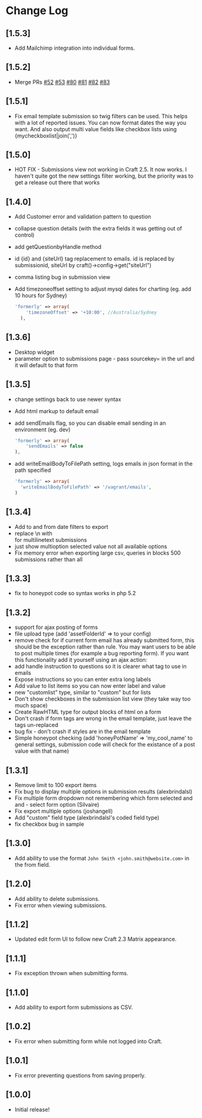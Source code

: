 # Change Log

## [1.5.3]
- Add Mailchimp integration into individual forms.

## [1.5.2]
- Merge PRs [#52](https://github.com/xodigital/Formerly/pull/52) [#53](https://github.com/xodigital/Formerly/pull/53) [#80](https://github.com/xodigital/Formerly/pull/80) [#81](https://github.com/xodigital/Formerly/pull/81) [#82](https://github.com/xodigital/Formerly/pull/82) [#83](https://github.com/xodigital/Formerly/pull/83)

## [1.5.1]
- Fix email template submission so twig filters can be used. This helps with a lot of reported issues. You can now format dates the way you want. And also output multi value fields like checkbox lists using {mycheckboxlist|join(',')}

## [1.5.0]
- HOT FIX - Submissions view not working in Craft 2.5. It now works. I haven't quite got the new settings filter working, but the priority was to get a release out there that works

## [1.4.0]
- Add Customer error and validation pattern to question
- collapse question details (with the extra fields it was getting out of control)
- add getQuestionbyHandle method
- id {id} and {siteUrl} tag replacement to emails. id is replaced by submissionid, siteUrl by craft()->config->get("siteUrl")
- comma listing bug in submission view
- Add timezoneoffset setting to adjust mysql dates for charting (eg. add 10 hours for Sydney)

  ```php
  'formerly' => array(
      'timezoneOffset' => '+10:00', //Australia/Sydney
    ),
  ```

## [1.3.6]
- Desktop widget
- parameter option to submissions page - pass sourcekey=<formId> in the url and it will default to that form

## [1.3.5]
- change settings back to use newer syntax
- Add html markup to default email
- add sendEmails flag, so you can disable email sending in an environment (eg. dev)

  ```php
  'formerly' => array(
      'sendEmails' => false
  ),
  ```
- add writeEmailBodyToFilePath setting, logs emails in json format in the path specified

  ```php
  'formerly' => array(
    'writeEmailBodyToFilePath' => '/vagrant/emails',
  )
  ```

## [1.3.4]
- Add to and from date filters to export
- replace \n with <br> for multilinetext submissions
- just show multioption selected value not all available options
- Fix memory error when exporting large csv, queries in blocks 500 submissions rather than all

## [1.3.3]
- fix to honeypot code so syntax works in php 5.2

## [1.3.2]
- support for ajax posting of forms
- file upload type (add 'assetFolderId' => <id of asset folder to store files> to your config)
- remove check for if current form email has already submitted form, this should be the exception rather than rule. You may want users to be able to post multiple times (for example a bug reporting form). If you want this functionality add it yourself using an ajax action:
- add handle instruction to questions so it is clearer what tag to use in emails
- Expose instructions so you can enter extra long labels
- Add value to list items so you can now enter label and value
- new "customlist" type, similar to "custom" but for lists
- Don't show checkboxes in the submission list view (they take way too much space)
- Create RawHTML type for output blocks of html on a form
- Don't crash if form tags are wrong in the email template, just leave the tags un-replaced
- bug fix - don't crash if styles are in the email template
- Simple honeypot checking (add 'honeyPotName' => 'my_cool_name' to general settings, submission code will check for the existance of a post value with that name)

## [1.3.1]
- Remove limit to 100 export items
- Fix bug to display multiple options in submission results (alexbrindalsl)
- Fix multiple form dropdown not remembering which form selected and and - select form option (Silvaire)
- Fix export multiple options (joshangell)
- Add "custom" field type (alexbrindalsl's coded field type)
- fix checkbox bug in sample

## [1.3.0]
- Add ability to use the format `John Smith <john.smith@website.com>` in the
from field.

## [1.2.0]
- Add ability to delete submissions.
- Fix error when viewing submissions.

## [1.1.2]
- Updated edit form UI to follow new Craft 2.3 Matrix appearance.

## [1.1.1]
- Fix exception thrown when submitting forms.

## [1.1.0]
- Add ability to export form submissions as CSV.

## [1.0.2]
- Fix error when submitting form while not logged into Craft.

## [1.0.1]
- Fix error preventing questions from saving properly.

## [1.0.0]
- Initial release!
